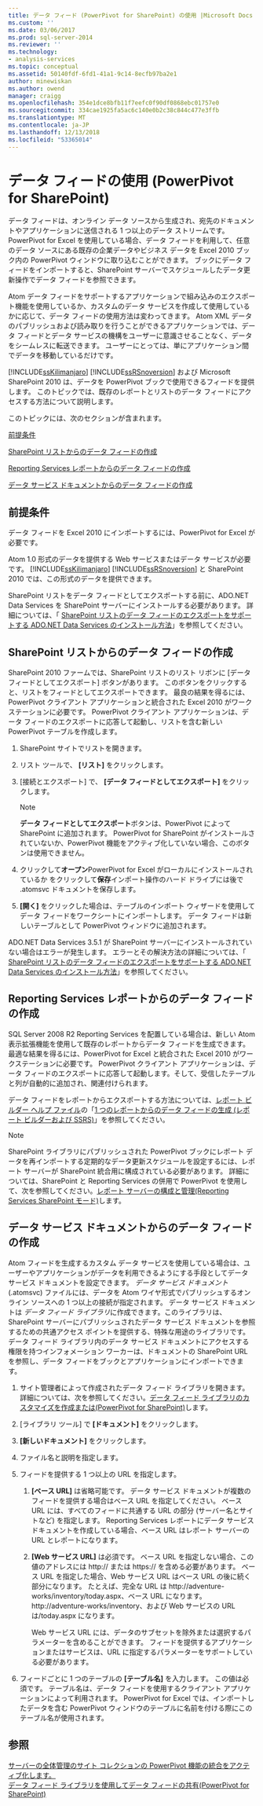 ```yaml
---
title: データ フィード (PowerPivot for SharePoint) の使用 |Microsoft Docs
ms.custom: ''
ms.date: 03/06/2017
ms.prod: sql-server-2014
ms.reviewer: ''
ms.technology:
- analysis-services
ms.topic: conceptual
ms.assetid: 50140fdf-6fd1-41a1-9c14-8ecfb97ba2e1
author: minewiskan
ms.author: owend
manager: craigg
ms.openlocfilehash: 354e1dce8bfb11f7eefc0f90df0868ebc01757e0
ms.sourcegitcommit: 334cae1925fa5ac6c140e0b2c38c844c477e3ffb
ms.translationtype: MT
ms.contentlocale: ja-JP
ms.lasthandoff: 12/13/2018
ms.locfileid: "53365014"
---
```

# <a name="use-data-feeds-powerpivot-for-sharepoint"></a>データ フィードの使用 (PowerPivot for SharePoint)
  データ フィードは、オンライン データ ソースから生成され、宛先のドキュメントやアプリケーションに送信される 1 つ以上のデータ ストリームです。 PowerPivot for Excel を使用している場合、データ フィードを利用して、任意のデータ ソースにある既存の企業データやビジネス データを Excel 2010 ブック内の PowerPivot ウィンドウに取り込むことができます。 ブックにデータ フィードをインポートすると、SharePoint サーバーでスケジュールしたデータ更新操作でデータ フィードを参照できます。  
  
 Atom データ フィードをサポートするアプリケーションで組み込みのエクスポート機能を使用しているか、カスタムのデータ サービスを作成して使用しているかに応じて、データ フィードの使用方法は変わってきます。 Atom XML データのパブリッシュおよび読み取りを行うことができるアプリケーションでは、データ フィードとデータ サービスの機構をユーザーに意識させることなく、データをシームレスに転送できます。 ユーザーにとっては、単にアプリケーション間でデータを移動しているだけです。  
  
 [!INCLUDE[ssKilimanjaro](../../includes/sskilimanjaro-md.md)] [!INCLUDE[ssRSnoversion](../../includes/ssrsnoversion-md.md)] および Microsoft SharePoint 2010 は、データを PowerPivot ブックで使用できるフィードを提供します。 このトピックでは、既存のレポートとリストのデータ フィードにアクセスする方法について説明します。  
  
 このトピックには、次のセクションが含まれます。  
  
 [前提条件](#prereq)  
  
 [SharePoint リストからのデータ フィードの作成](#sharepointlist)  
  
 [Reporting Services レポートからのデータ フィードの作成](#rsreport)  
  
 [データ サービス ドキュメントからのデータ フィードの作成](#dsdoc)  
  
##  <a name="prereq"></a> 前提条件  
 データ フィードを Excel 2010 にインポートするには、PowerPivot for Excel が必要です。  
  
 Atom 1.0 形式のデータを提供する Web サービスまたはデータ サービスが必要です。  [!INCLUDE[ssKilimanjaro](../../includes/sskilimanjaro-md.md)] [!INCLUDE[ssRSnoversion](../../includes/ssrsnoversion-md.md)] と SharePoint 2010 では、この形式のデータを提供できます。  
  
 SharePoint リストをデータ フィードとしてエクスポートする前に、ADO.NET Data Services を SharePoint サーバーにインストールする必要があります。 詳細については、「 [SharePoint リストのデータ フィードのエクスポートをサポートする ADO.NET Data Services のインストール方法](../../sql-server/install/install-ado-net-data-services-to-support-data-feed-exports-of-sharepoint-lists.md)」を参照してください。  
  
##  <a name="sharepointlist"></a> SharePoint リストからのデータ フィードの作成  
 SharePoint 2010 ファームでは、SharePoint リストのリスト リボンに [データ フィードとしてエクスポート] ボタンがあります。 このボタンをクリックすると、リストをフィードとしてエクスポートできます。 最良の結果を得るには、PowerPivot クライアント アプリケーションと統合された Excel 2010 がワークステーションに必要です。 PowerPivot クライアント アプリケーションは、データ フィードのエクスポートに応答して起動し、リストを含む新しい PowerPivot テーブルを作成します。  
  
1.  SharePoint サイトでリストを開きます。  
  
2.  リスト ツールで、 **[リスト]** をクリックします。  
  
3.  [接続とエクスポート] で、 **[データ フィードとしてエクスポート]** をクリックします。  
  
    > [!NOTE]  
    >  **データ フィードとしてエクスポート**ボタンは、PowerPivot によって SharePoint に追加されます。 PowerPivot for SharePoint がインストールされていないか、PowerPivot 機能をアクティブ化していない場合、このボタンは使用できません。  
  
4.  クリックして**オープン**PowerPivot for Excel がローカルにインストールされているか をクリックして**保存**インポート操作のハード ドライブには後で .atomsvc ドキュメントを保存します。  
  
5.  **[開く]** をクリックした場合は、テーブルのインポート ウィザードを使用してデータ フィードをワークシートにインポートします。 データ フィードは新しいテーブルとして PowerPivot ウィンドウに追加されます。  
  
 ADO.NET Data Services 3.5.1 が SharePoint サーバーにインストールされていない場合はエラーが発生します。 エラーとその解決方法の詳細については、「 [SharePoint リストのデータ フィードのエクスポートをサポートする ADO.NET Data Services のインストール方法](../../sql-server/install/install-ado-net-data-services-to-support-data-feed-exports-of-sharepoint-lists.md)」を参照してください。  
  
##  <a name="rsreport"></a> Reporting Services レポートからのデータ フィードの作成  
 SQL Server 2008 R2 Reporting Services を配置している場合は、新しい Atom 表示拡張機能を使用して既存のレポートからデータ フィードを生成できます。 最適な結果を得るには、PowerPivot for Excel と統合された Excel 2010 がワークステーションに必要です。 PowerPivot クライアント アプリケーションは、データ フィードのエクスポートに応答して起動します。そして、受信したテーブルと列が自動的に追加され、関連付けられます。  
  
 データ フィードをレポートからエクスポートする方法については、[レポート ビルダー ヘルプ ファイル](https://go.microsoft.com/fwlink/?LinkId=154494)の「[1 つのレポートからのデータ フィードの生成 (レポート ビルダーおよび SSRS)](../../reporting-services/report-builder/generate-data-feeds-from-a-report-report-builder-and-ssrs.md)」を参照してください。  
  
> [!NOTE]  
>  SharePoint ライブラリにパブリッシュされた PowerPivot ブックにレポート データを再インポートする定期的なデータ更新スケジュールを設定するには、レポート サーバーが SharePoint 統合用に構成されている必要があります。 詳細については、SharePoint と Reporting Services の併用で PowerPivot を使用して、次を参照してください。[レポート サーバーの構成と管理&#40;Reporting Services SharePoint モード&#41;](../../reporting-services/configure-administer-report-server-reporting-services-sharepoint-mode.md)します。  
  
##  <a name="dsdoc"></a> データ サービス ドキュメントからのデータ フィードの作成  
 Atom フィードを生成するカスタム データ サービスを使用している場合は、ユーザーやアプリケーションがデータを利用できるようにする手段としてデータ サービス ドキュメントを設定できます。 *データ サービス ドキュメント* (.atomsvc) ファイルには、データを Atom ワイヤ形式でパブリッシュするオンライン ソースへの 1 つ以上の接続が指定されます。 データ サービス ドキュメントは *データ フィード ライブラリ*に作成できます。このライブラリは、SharePoint サーバーにパブリッシュされたデータ サービス ドキュメントを参照するための共通アクセス ポイントを提供する、特殊な用途のライブラリです。 データ フィード ライブラリ内のデータ サービス ドキュメントにアクセスする権限を持つインフォメーション ワーカーは、ドキュメントの SharePoint URL を参照し、データ フィードをブックとアプリケーションにインポートできます。  
  
1.  サイト管理者によって作成されたデータ フィード ライブラリを開きます。 詳細については、次を参照してください。[データ フィード ライブラリのカスタマイズを作成または&#40;PowerPivot for SharePoint&#41;](create-or-customize-a-data-feed-library-power-pivot-for-sharepoint.md)します。  
  
2.  [ライブラリ ツール] で **[ドキュメント]** をクリックします。  
  
3.  **[新しいドキュメント]** をクリックします。  
  
4.  ファイル名と説明を指定します。  
  
5.  フィードを提供する 1 つ以上の URL を指定します。  
  
    1.  **[ベース URL]** は省略可能です。 データ サービス ドキュメントが複数のフィードを提供する場合はベース URL を指定してください。 ベース URL には、すべてのフィードに共通する URL の部分 (サーバー名とサイトなど) を指定します。 Reporting Services レポートにデータ サービス ドキュメントを作成している場合、ベース URL はレポート サーバーの URL とレポートになります。  
  
    2.  **[Web サービス URL]** は必須です。 ベース URL を指定しない場合、この値のアドレスには http:// または https:// を含める必要があります。 ベース URL を指定した場合、Web サービス URL はベース URL の後に続く部分になります。 たとえば、完全な URL は http://adventure-works/inventory/today.aspx、ベース URL になります。 http://adventure-works/inventory、および Web サービスの URL は/today.aspx になります。  
  
         Web サービス URL には、データのサブセットを除外または選択するパラメーターを含めることができます。 フィードを提供するアプリケーションまたはサービスは、URL に指定するパラメーターをサポートしている必要があります。  
  
6.  フィードごとに 1 つのテーブルの **[テーブル名]** を入力します。 この値は必須です。 テーブル名は、データ フィードを使用するクライアント アプリケーションによって利用されます。 PowerPivot for Excel では、インポートしたデータを含む PowerPivot ウィンドウのテーブルに名前を付ける際にこのテーブル名が使用されます。  
  
## <a name="see-also"></a>参照  
 [サーバーの全体管理のサイト コレクションの PowerPivot 機能の統合をアクティブ化します。](activate-power-pivot-integration-for-site-collections-in-ca.md)   
 [データ フィード ライブラリを使用してデータ フィードの共有&#40;PowerPivot for SharePoint&#41;](share-data-feeds-using-a-data-feed-library-power-pivot-for-sharepoint.md)  
  
  
